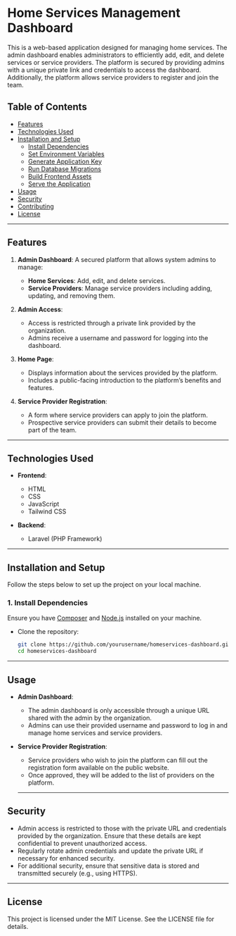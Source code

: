 # Home Services Management Dashboard

This is a web-based application designed for managing home services. The admin dashboard enables administrators to efficiently add, edit, and delete services or service providers. The platform is secured by providing admins with a unique private link and credentials to access the dashboard. Additionally, the platform allows service providers to register and join the team.

## Table of Contents

- [Features](#features)
- [Technologies Used](#technologies-used)
- [Installation and Setup](#installation-and-setup)
  - [Install Dependencies](#1-install-dependencies)
  - [Set Environment Variables](#2-set-environment-variables)
  - [Generate Application Key](#3-generate-application-key)
  - [Run Database Migrations](#4-run-database-migrations)
  - [Build Frontend Assets](#5-build-frontend-assets)
  - [Serve the Application](#6-serve-the-application)
- [Usage](#usage)
- [Security](#security)
- [Contributing](#contributing)
- [License](#license)

---

## Features

1. **Admin Dashboard**: A secured platform that allows system admins to manage:
   - **Home Services**: Add, edit, and delete services.
   - **Service Providers**: Manage service providers including adding, updating, and removing them.
  
2. **Admin Access**:
   - Access is restricted through a private link provided by the organization.
   - Admins receive a username and password for logging into the dashboard.

3. **Home Page**: 
   - Displays information about the services provided by the platform.
   - Includes a public-facing introduction to the platform’s benefits and features.

4. **Service Provider Registration**: 
   - A form where service providers can apply to join the platform.
   - Prospective service providers can submit their details to become part of the team.

---

## Technologies Used

- **Frontend**:
  - HTML
  - CSS
  - JavaScript
  - Tailwind CSS

- **Backend**:
  - Laravel (PHP Framework)

---

## Installation and Setup

Follow the steps below to set up the project on your local machine.

### 1. Install Dependencies

Ensure you have [Composer](https://getcomposer.org/) and [Node.js](https://nodejs.org/) installed on your machine.

- Clone the repository:

  ```bash
  git clone https://github.com/yourusername/homeservices-dashboard.git
  cd homeservices-dashboard

---

## Usage
- **Admin Dashboard**:
    - The admin dashboard is only accessible through a unique URL shared with the admin by the organization.
    - Admins can use their provided username and password to log in and manage home services and service providers.
- **Service Provider Registration**:
    - Service providers who wish to join the platform can fill out the registration form available on the public website.
    - Once approved, they will be added to the list of providers on the platform.

  ---

## Security
- Admin access is restricted to those with the private URL and credentials provided by the organization. Ensure that these details are kept confidential to prevent unauthorized access.
- Regularly rotate admin credentials and update the private URL if necessary for enhanced security.
- For additional security, ensure that sensitive data is stored and transmitted securely (e.g., using HTTPS).

---

## License
This project is licensed under the MIT License. See the LICENSE file for details.
